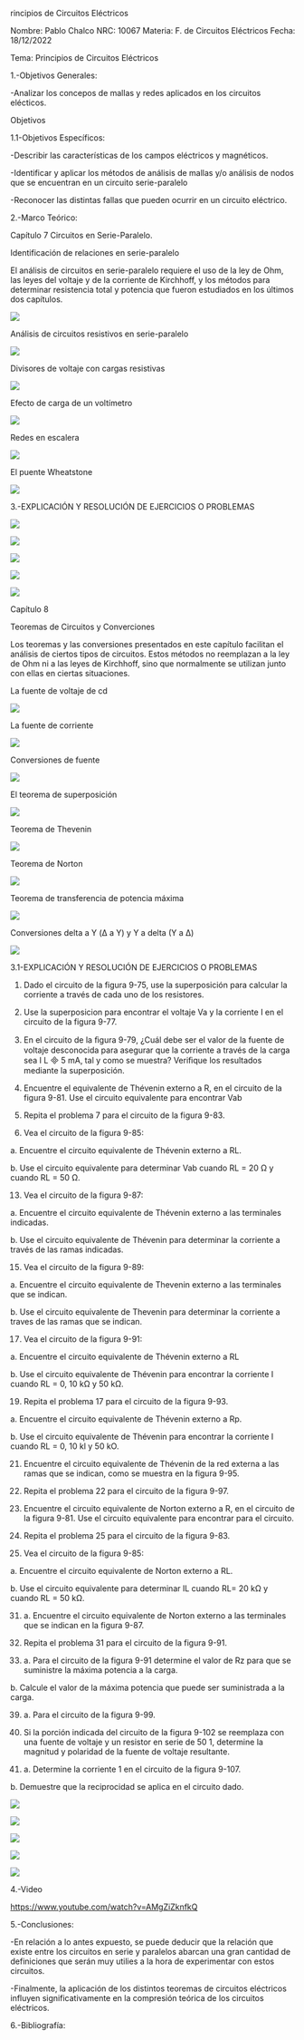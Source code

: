 rincipios de Circuitos Eléctricos

Nombre: Pablo Chalco   NRC: 10067  Materia: F. de Circuitos Eléctricos   Fecha: 18/12/2022  

Tema: Principios de Circuitos Eléctricos

1.-Objetivos Generales: 

-Analizar los concepos de mallas y redes aplicados en los circuitos elécticos.

Objetivos 

1.1-Objetivos Específicos:

-Describir las características de los campos eléctricos y magnéticos.

-Identificar y aplicar los métodos de análisis de mallas y/o análisis de nodos que se encuentran en un circuito serie-paralelo

-Reconocer las distintas fallas que pueden ocurrir en un circuito eléctrico.

2.-Marco Teórico:

Capítulo 7 Circuitos en Serie-Paralelo.

Identificación de relaciones en serie-paralelo

El análisis de circuitos en serie-paralelo requiere el uso de la ley de Ohm, las leyes del voltaje y de la corriente de Kirchhoff, 
y los métodos para determinar resistencia total y potencia que fueron estudiados en los últimos dos capítulos.

![](https://github.com/phchalco/Tarea4/blob/main/Z1.png)

Análisis de circuitos resistivos en serie-paralelo

![](https://github.com/phchalco/Tarea4/blob/main/Z2.png)

Divisores de voltaje con cargas resistivas

![](https://github.com/phchalco/Tarea4/blob/main/Z3.png)

Efecto de carga de un voltímetro

![](https://github.com/phchalco/Tarea4/blob/main/Z4.png)

Redes en escalera

![](https://github.com/phchalco/Tarea4/blob/main/Z5.png)

El puente Wheatstone

![](https://github.com/phchalco/Tarea4/blob/main/Z6.png)


3.-EXPLICACIÓN Y RESOLUCIÓN DE EJERCICIOS O PROBLEMAS

![](https://github.com/phchalco/Tarea4/blob/main/X1X.png)

![](https://github.com/phchalco/Tarea4/blob/main/X2X.png)

![](https://github.com/phchalco/Tarea4/blob/main/X3X.png)

![](https://github.com/phchalco/Tarea4/blob/main/X4X.png)

![](https://github.com/phchalco/Tarea4/blob/main/X5X.png)

Capítulo 8

Teoremas de Circuitos y Converciones

Los teoremas y las conversiones presentados en este capítulo facilitan el análisis de ciertos tipos de circuitos. 
Estos métodos no reemplazan a la ley de Ohm ni a las leyes de Kirchhoff, sino que normalmente se utilizan junto 
con ellas en ciertas situaciones.

La fuente de voltaje de cd

![](https://github.com/phchalco/Tarea4/blob/main/W1.png)

La fuente de corriente

![](https://github.com/phchalco/Tarea4/blob/main/W2.png)

Conversiones de fuente

![](https://github.com/phchalco/Tarea4/blob/main/W3.png)

El teorema de superposición

![](https://github.com/phchalco/Tarea4/blob/main/W4.png)

Teorema de Thevenin

![](https://github.com/phchalco/Tarea4/blob/main/W5.png)

Teorema de Norton

![](https://github.com/phchalco/Tarea4/blob/main/W6.png)

Teorema de transferencia de potencia máxima

![](https://github.com/phchalco/Tarea4/blob/main/W7.png)

Conversiones delta a Y (Δ a Y) y Y a delta (Y a Δ)

![](https://github.com/phchalco/Tarea4/blob/main/W8.png)


3.1-EXPLICACIÓN Y RESOLUCIÓN DE EJERCICIOS O PROBLEMAS


1. Dado el circuito de la figura 9-75, use la superposición para calcular la corriente a través de cada uno de los resistores.


3. Use la superposicion para encontrar el voltaje Va y la corriente I en el circuito de la figura 9-77.


5. En el circuito de la ﬁgura 9-79, ¿Cuál debe ser el valor de la fuente de voltaje desconocida para asegurar que la corriente a través de la carga sea I L  5 mA, tal y como se muestra? Veriﬁque los resultados mediante la superposición.

7. Encuentre el equivalente de Thévenin externo a R, en el circuito de la figura 9-81. Use el circuito equivalente para encontrar Vab


9. Repita el problema 7 para el circuito de la figura 9-83.


11. Vea el circuito de la figura 9-85:


a. Encuentre el circuito equivalente de Thévenin externo a RL.


b. Use el circuito equivalente para determinar Vab cuando RL = 20 Ω y cuando RL = 50 Ω.


13. Vea el circuito de la figura 9-87:

a. Encuentre el circuito equivalente de Thévenin externo a las terminales indicadas.

b. Use el circuito equivalente de Thévenin para determinar la corriente a través de las ramas indicadas.


15. Vea el circuito de la figura 9-89:

a. Encuentre el circuito equivalente de Thevenin externo a las terminales que se indican.

b. Use el circuito equivalente de Thevenin para determinar la corriente a traves de las ramas que se indican.


17. Vea el circuito de la figura 9-91:

a. Encuentre el circuito equivalente de Thévenin externo a RL

b. Use el circuito equivalente de Thévenin para encontrar la corriente I cuando RL = 0, 10 kΩ y 50 kΩ.

19. Repita el problema 17 para el circuito de la figura 9-93.

a. Encuentre el circuito equivalente de Thévenin externo a Rp.

b. Use el circuito equivalente de Thévenin para encontrar la corriente I cuando RL = 0, 10 kl y 50 kO.


21. Encuentre el circuito equivalente de Thévenin de la red externa a las ramas que se indican, como se muestra en la figura 9-95.


23. Repita el problema 22 para el circuito de la figura 9-97.


25. Encuentre el circuito equivalente de Norton externo a R, en el circuito de la figura 9-81. Use el circuito equivalente para encontrar para el circuito.


27. Repita el problema 25 para el circuito de la figura 9-83.

29. Vea el circuito de la figura 9-85:


a. Encuentre el circuito equivalente de Norton externo a RL.


b. Use el circuito equivalente para determinar IL cuando RL= 20 kΩ y cuando RL = 50 kΩ.

31. a. Encuentre el circuito equivalente de Norton externo a las terminales que se indican en la figura 9-87.

33. Repita el problema 31 para el circuito de la figura 9-91.

37. a. Para el circuito de la figura 9-91 determine el valor de Rz para que se suministre la máxima potencia a la carga.

b. Calcule el valor de la máxima potencia que puede ser suministrada a la carga.


39. a. Para el circuito de la figura 9-99.


43. Si la porción indicada del circuito de la figura 9-102 se reemplaza con una fuente de voltaje y un resistor en serie de 50 1, determine la magnitud y polaridad de la fuente de voltaje resultante.

49. a. Determine la corriente 1 en el circuito de la figura 9-107.

b. Demuestre que la reciprocidad se aplica en el circuito dado.


![](https://github.com/phchalco/Tarea4/blob/main/Y1Y.png)

![](https://github.com/phchalco/Tarea4/blob/main/Y2Y.png)

![](https://github.com/phchalco/Tarea4/blob/main/Y3Y.png)

![](https://github.com/phchalco/Tarea4/blob/main/Y4Y.png)

![](https://github.com/phchalco/Tarea4/blob/main/Y5Y.png)

4.-Video

https://www.youtube.com/watch?v=AMgZiZknfkQ

5.-Conclusiones:

-En relación a lo antes expuesto, se puede deducir que la relación que existe entre los circuitos en serie y paralelos abarcan una gran cantidad de definiciones que
serán muy utilies a la hora de experimentar con estos circuitos.

-Finalmente, la aplicación de los distintos teoremas de circuitos eléctricos influyen significativamente en la compresión teórica de los circuitos eléctricos.

6.-Bibliografía:

